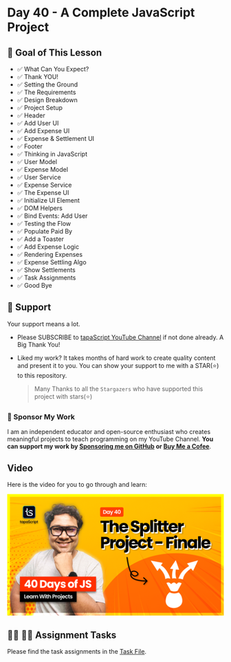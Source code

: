 # Day 40 - A Complete JavaScript Project

## **🎯 Goal of This Lesson**

- ✅ What Can You Expect?
- ✅ Thank YOU!
- ✅ Setting the Ground
- ✅ The Requirements
- ✅ Design Breakdown
- ✅ Project Setup
- ✅ Header
- ✅ Add User UI
- ✅ Add Expense UI
- ✅ Expense & Settlement UI
- ✅ Footer
- ✅ Thinking in JavaScript
- ✅ User Model
- ✅ Expense Model
- ✅ User Service
- ✅ Expense Service
- ✅ The Expense UI
- ✅ Initialize UI Element
- ✅ DOM Helpers
- ✅ Bind Events: Add User
- ✅ Testing the Flow
- ✅ Populate Paid By
- ✅ Add a Toaster
- ✅ Add Expense Logic
- ✅ Rendering Expenses
- ✅ Expense Settling Algo
- ✅ Show Settlements
- ✅ Task Assignments
- ✅ Good Bye

## 🫶 Support

Your support means a lot.

- Please SUBSCRIBE to [tapaScript YouTube Channel](https://youtube.com/tapasadhikary) if not done already. A Big Thank You!
- Liked my work? It takes months of hard work to create quality content and present it to you. You can show your support to me with a STAR(⭐) to this repository.

    > Many Thanks to all the `Stargazers` who have supported this project with stars(⭐)

### 🤝 Sponsor My Work

I am an independent educator and open-source enthusiast who creates meaningful projects to teach programming on my YouTube Channel. **You can support my work by [Sponsoring me on GitHub](https://github.com/sponsors/atapas) or [Buy Me a Cofee](https://buymeacoffee.com/tapasadhikary)**.

## Video

Here is the video for you to go through and learn:

[![day-40](./banner.png)](https://youtu.be/ITNaVrDk9G0 "Video")

## **👩‍💻 🧑‍💻 Assignment Tasks**

Please find the task assignments in the [Task File](./task.md).
